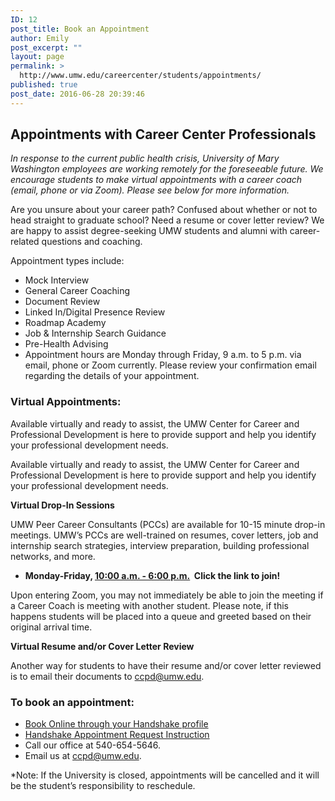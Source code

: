 ```yaml
---
ID: 12
post_title: Book an Appointment
author: Emily
post_excerpt: ""
layout: page
permalink: >
  http://www.umw.edu/careercenter/students/appointments/
published: true
post_date: 2016-06-28 20:39:46
---
```

<h2>Appointments with Career Center Professionals</h2>
<em>In response to the current public health crisis, University of Mary Washington employees are working remotely for the foreseeable future. We encourage students to make virtual appointments with a career coach (email, phone or via Zoom). Please see below for more information. </em>

Are you unsure about your career path? Confused about whether or not to head straight to graduate school? Need a resume or cover letter review? We are happy to assist degree-seeking UMW students and alumni with career-related questions and coaching.

Appointment types include:
<ul>
 	<li>Mock Interview</li>
 	<li>General Career Coaching</li>
 	<li>Document Review</li>
 	<li>Linked In/Digital Presence Review</li>
 	<li>Roadmap Academy</li>
 	<li>Job &amp; Internship Search Guidance</li>
 	<li>Pre-Health Advising</li>
 	<li>Appointment hours are Monday through Friday, 9 a.m. to 5 p.m. via email, phone or Zoom currently. Please review your confirmation email regarding the details of your appointment.</li>
</ul>
<h3><strong>Virtual Appointments:</strong></h3>
Available virtually and ready to assist, the UMW Center for Career and Professional Development is here to provide support and help you identify your professional development needs.

Available virtually and ready to assist, the UMW Center for Career and Professional Development is here to provide support and help you identify your professional development needs.

<strong>Virtual Drop-In Sessions</strong>

UMW Peer Career Consultants (PCCs) are available for 10-15 minute drop-in meetings. UMW’s PCCs are well-trained on resumes, cover letters, job and internship search strategies, interview preparation, building professional networks, and more.
<ul>
 	<li><strong>Monday-Friday, </strong><a href="https://umw-sso.zoom.us/j/91447389472?pwd=NlA2SG5Pdmx3QTFRNHpBaFdGaS9Hdz09"><strong>10:00 a.m. - 6:00 p.m.</strong></a><strong>  Click the link to join!</strong></li>
</ul>
Upon entering Zoom, you may not immediately be able to join the meeting if a Career Coach is meeting with another student. Please note, if this happens students will be placed into a queue and greeted based on their original arrival time.

<strong>Virtual Resume and/or Cover Letter Review </strong>

Another way for students to have their resume and/or cover letter reviewed is to email their documents to <a href="mailto:ccpd@umw.edu">ccpd@umw.edu</a>.
<h3>To book an appointment:</h3>
<ul>
 	<li><a href="https://umw.joinhandshake.com/login?requested_authentication_method=standard">Book Online through your Handshake profile</a></li>
 	<li><a href="https://support.joinhandshake.com/hc/en-us/articles/219133257-How-do-I-request-an-appointment-">Handshake Appointment Request Instruction</a></li>
 	<li>Call our office at 540-654-5646.</li>
 	<li>Email us at <a href="mailto:ccpd@umw.edu">ccpd@umw.edu</a>.</li>
</ul>
*Note: If the University is closed, appointments will be cancelled and it will be the student’s responsibility to reschedule.